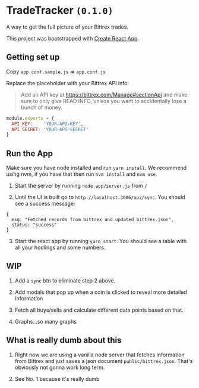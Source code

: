 # TradeTracker `(0.1.0)`

A way to get the full picture of your Bittrex trades.

This project was bootstrapped with [Create React App](https://github.com/facebookincubator/create-react-app).

## Getting set up

Copy `app.conf.sample.js` => `app.conf.js`

Replace the placeholder with your Bittrex API info:

> Add an API key at https://bittrex.com/Manage#sectionApi and make sure to only give READ INFO, unless you want to accidentally lose a bunch of money.

```js
module.exports = {
  API_KEY:    'YOUR-API-KEY',
  API_SECRET: 'YOUR-API-SECRET'
}
```

## Run the App

Make sure you have node installed and run `yarn install`. We recommend using nvm, if you have that then run `nvm install` and `nvm use`.

1. Start the server by running `node app/server.js` from `/`

2. Until the UI is built go to `http://localhost:3006/api/sync`. You should see a success message:
```
{
  msg: "Fetched records from bittrex and updated bittrex.json",
  status: "success"
}
```

3. Start the react app by running `yarn start`. You should see a table with all your hodlings and some numbers.

## WIP

1. Add a `sync` btn to eliminate step 2 above.

2. Add modals that pop up when a coin is clicked to reveal more detailed information

3. Fetch all buys/sells and calculate different data points based on that.

4. Graphs...so many graphs

## What is really dumb about this

1. Right now we are using a vanilla node server that fetches information from Bittrex and just saves a json document `public/bittrex.json`. That's obviously not gonna work long term.

2. See No. 1 because it's really dumb
